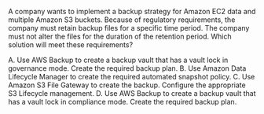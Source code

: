 A company wants to implement a backup strategy for Amazon EC2 data and multiple Amazon S3 buckets. Because of regulatory requirements, the company must retain backup files for a specific time period. The company must not alter the files for the duration of the retention period. Which solution will meet these requirements? 

A. Use AWS Backup to create a backup vault that has a vault lock in governance mode. Create the required backup plan. 
B. Use Amazon Data Lifecycle Manager to create the required automated snapshot policy. 
C. Use Amazon S3 File Gateway to create the backup. Configure the appropriate S3 Lifecycle management. 
D. Use AWS Backup to create a backup vault that has a vault lock in compliance mode. Create the required backup plan.